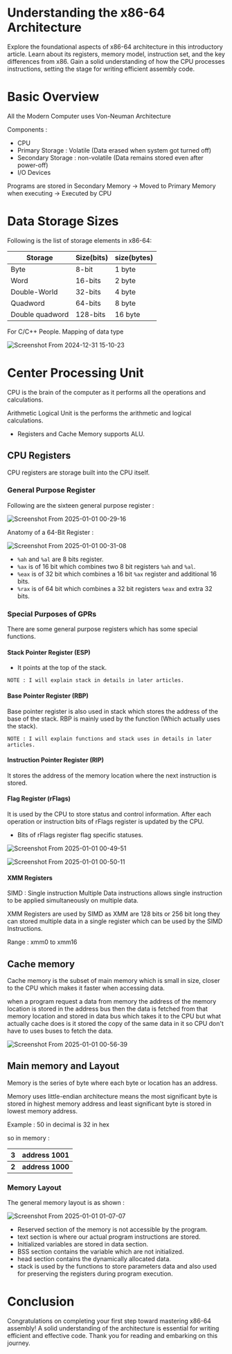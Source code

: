 # Understanding the x86-64 Architecture
Explore the foundational aspects of x86-64 architecture in this introductory article. 
Learn about its registers, memory model, instruction set, and the key differences from x86. 
Gain a solid understanding of how the CPU processes instructions, setting the stage for writing efficient assembly code.

# Basic Overview

All the Modern Computer uses Von-Neuman Architecture

Components : 

- CPU
- Primary Storage : Volatile (Data erased when system got turned off)
- Secondary Storage : non-volatile (Data remains stored even after power-off)
- I/O Devices

Programs are stored in Secondary Memory -> Moved to Primary Memory when executing -> Executed by CPU

# Data Storage Sizes


Following is the list of storage elements in x86-64: 

| Storage         | Size(bits) | size(bytes) |
| --------------- | ---------- | ----------- |
| Byte            | 8-bit      | 1 byte      |
| Word            | 16-bits    | 2 byte      |
| Double-World    | 32-bits    | 4 byte      |
| Quadword        | 64-bits    | 8 byte      |
| Double quadword | 128-bits   | 16 byte     |

For C/C++ People. Mapping of data type

![Screenshot From 2024-12-31 15-10-23](https://github.com/user-attachments/assets/cb63921e-b6f7-4b39-a018-f88cfe4d7fe3)


# Center Processing Unit 

CPU is the brain of the computer as it performs all the operations and calculations.

Arithmetic Logical Unit is the performs the arithmetic and
logical calculations.

- Registers and Cache Memory supports ALU.

## CPU Registers 

CPU registers are storage built into the CPU itself.

### General Purpose Register 

Following are the sixteen general purpose register :

![Screenshot From 2025-01-01 00-29-16](https://github.com/user-attachments/assets/c73f602d-97de-41b4-8182-ab1f9b81c29f)


Anatomy of a 64-Bit Register :

![Screenshot From 2025-01-01 00-31-08](https://github.com/user-attachments/assets/1b8a3339-21a5-4d72-9dd2-068e6fc0fae0)


- `%ah` and `%al` are 8 bits register.
- `%ax` is of 16 bit which combines two 8 bit registers `%ah` and `%al`.
- `%eax` is of 32 bit which combines a 16 bit `%ax` register and additional 16 bits.
- `%rax` is of 64 bit which combines a 32 bit registers `%eax` and extra 32 bits.

### Special Purposes of GPRs

There are some general purpose registers which has some special functions.

#### Stack Pointer Register (ESP)

- It points at the top of the stack.

`NOTE : I will explain stack in details in later articles.`

#### Base Pointer Register (RBP)

Base pointer register is also used in stack which stores the address of the base of the stack. RBP is mainly used by the function (Which actually uses the stack).

`NOTE : I will explain functions and stack uses in details in later articles.`

#### Instruction Pointer Register (RIP)

It stores the address of the memory location where the next instruction is stored.

#### Flag Register (rFlags)

It is used by the CPU to store status and control information. After each operation or instruction bits of rFlags register is updated by the CPU.

- Bits of rFlags register flag specific statuses.

![Screenshot From 2025-01-01 00-49-51](https://github.com/user-attachments/assets/55190769-d6dc-44fb-b54b-5720a459ffc9)

![Screenshot From 2025-01-01 00-50-11](https://github.com/user-attachments/assets/e3655369-d47c-4601-bfd5-bb8ad4ac4f33)


#### XMM Registers

SIMD : Single instruction Multiple Data instructions allows single instruction to be applied simultaneously on multiple data.

XMM Registers are used by SIMD as XMM are 128 bits or 256 bit long they can stored multiple data in a single register which can be used by the SIMD Instructions.

Range : xmm0 to xmm16

## Cache memory

Cache memory is the subset of main memory which is small in size, closer to the CPU which makes it faster when accessing data.

when a program request a data from memory the address of the memory location is stored in the address bus then the data is fetched from that memory location and stored in data bus which takes it to the CPU but what actually cache does is it stored the copy of the same data in it so CPU don't have to uses buses to fetch the data.

![Screenshot From 2025-01-01 00-56-39](https://github.com/user-attachments/assets/e008702a-1ef8-4976-84fe-13c3d5de828b)


## Main memory and Layout

Memory is the series of byte where each byte or location has an address.

Memory uses little-endian architecture means the most significant byte is stored in highest memory address and least significant byte is stored in lowest memory address.


Example : 50 in decimal is 32 in hex

so in memory :

| 3     | address 1001     |
| ----- | ---------------- |
| **2** | **address 1000** |

### Memory Layout

The general memory layout is as shown :

![Screenshot From 2025-01-01 01-07-07](https://github.com/user-attachments/assets/e5ca4d34-09e7-4b54-820e-ff84a72e6b2b)


- Reserved section of the memory is not accessible by the program.
- text section is where our actual program instructions are stored.
- Initialized variables are stored in data section.
- BSS section contains the variable which are not initialized.
- head section contains the dynamically allocated data.
- stack is used by the functions to store parameters data and also used for preserving the registers during program execution.

# Conclusion 

Congratulations on completing your first step toward mastering x86-64 assembly! A solid understanding of the architecture is essential for writing efficient and effective code. Thank you for reading and embarking on this journey.
